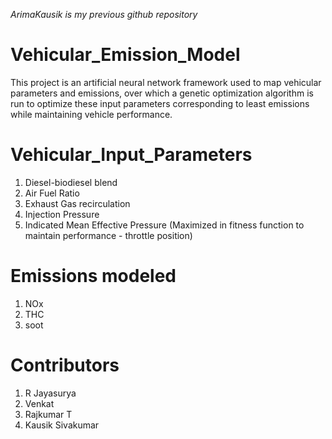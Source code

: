 _ArimaKausik is my previous github repository_
# Vehicular_Emission_Model
This project is an artificial neural network framework used to map vehicular parameters and emissions, over which a genetic optimization algorithm is run to optimize these input parameters corresponding to least emissions while maintaining vehicle performance. 

# Vehicular_Input_Parameters
1) Diesel-biodiesel blend
2) Air Fuel Ratio
3) Exhaust Gas recirculation
4) Injection Pressure
5) Indicated Mean Effective Pressure (Maximized in fitness function to maintain performance - throttle position)

# Emissions modeled
1) NOx
2) THC
3) soot

# Contributors
1) R Jayasurya
2) Venkat
3) Rajkumar T
4) Kausik Sivakumar

